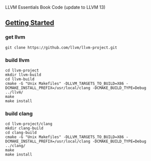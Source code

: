 LLVM Essentials Book Code (update to LLVM 13)

## [Getting Started](https://llvm.org/docs/GettingStarted.html#getting-the-source-code-and-building-llvm)

### get llvm

```
git clone https://github.com/llvm/llvm-project.git
```

### build llvm

```
cd llvm-project
mkdir llvm-build
cd llvm-build
cmake -G "Unix Makefiles" -DLLVM_TARGETS_TO_BUILD=X86 -DCMAKE_INSTALL_PREFIX=/usr/local/clang -DCMAKE_BUILD_TYPE=Debug ../llvm/
make
make install
```

### build clang

```
cd llvm-project/clang
mkdir clang-build
cd clang-build
cmake -G "Unix Makefiles" -DLLVM_TARGETS_TO_BUILD=X86 -DCMAKE_INSTALL_PREFIX=/usr/local/clang -DCMAKE_BUILD_TYPE=Debug ../clang/
make 
make install
```
